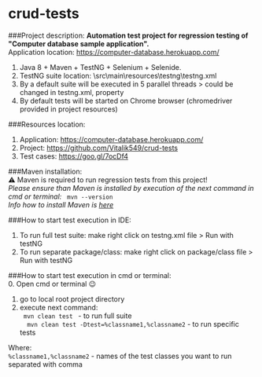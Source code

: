 # crud-tests
###Project description:
**Automation test project for regression testing of "Computer database sample application".**    
Application location: https://computer-database.herokuapp.com/     
1. Java 8 + Maven + TestNG + Selenium + Selenide.  
2. TestNG suite location: \src\main\resources\testng\testng.xml  
3. By a default suite will be executed in 5 parallel threads > could be changed in testng.xml, property <thread-count>  
4. By default tests will be started on Chrome browser (chromedriver provided in project resources)   

###Resources location:  
1. Application: https://computer-database.herokuapp.com/  
2. Project: https://github.com/Vitalik549/crud-tests  
3. Test cases: https://goo.gl/7ocDf4  


###Maven installation:  
:warning: Maven is required to run regression tests from this project!   
*Please ensure than Maven is installed by execution of the next command in cmd or terminal:* ```  mvn --version  ```  
*Info how to install Maven is [here](https://maven.apache.org/install.html#)*  


###How to start test execution in IDE:  
1. To run full test suite: make right click on testng.xml file > Run with testNG  
2. To run separate package/class: make right click on package/class file > Run with testNG  


###How to start test execution in cmd or terminal:  
0. Open cmd or terminal :wink:  
1. go to local root project directory   
2. execute next command:  
```  mvn clean test  ```  - to run full suite   
```  mvn clean test -Dtest=%classname1,%classname2``` - to run specific tests   

Where:   
```%classname1,%classname2```  - names of the test classes you want to run separated with comma     

